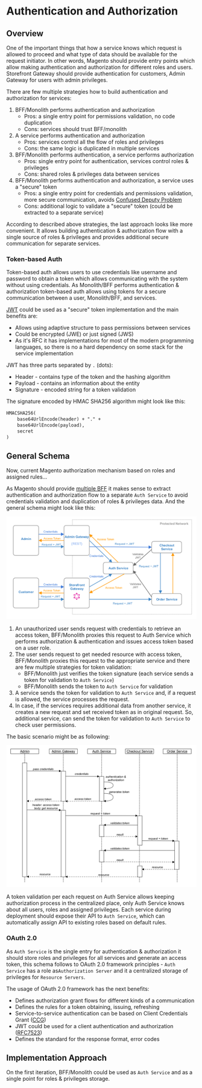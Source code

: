 # Authentication and Authorization

## Overview

One of the important things that how a service knows which request is allowed to proceed and what type of data should be
available for the request initiator. In other words, Magento should provide entry points which allow making
authentication and authorization for different roles and users. Storefront Gateway should provide authentication for
customers, Admin Gateway for users with admin privileges.

There are few multiple strategies how to build authentication and authorization for services:
    
1. BFF/Monolith performs authentication and authorization 
     - Pros: a single entry point for permissions validation, no code duplication
     - Cons: services should trust BFF/monolith
2. A service performs authentication and authorization
     - Pros: services control all the flow of roles and privileges
     - Cons: the same logic is duplicated in multiple services
3. BFF/Monolith performs authentication, a service performs authorization
    - Pros: single entry point for authentication, services control roles & privileges
    - Cons: shared roles & privileges data between services
4. BFF/Monolith performs authentication and authorization, a service uses a "secure" token
    - Pros: a single entry point for credentials and permissions validation, more secure communication, avoids
[Confused Deputy Problem](https://en.wikipedia.org/wiki/Confused_deputy_problem)
    - Cons: additional logic to validate a "secure" token (could be extracted to a separate service)

According to described above strategies, the last approach looks like more convenient. It allows building authentication
& authorization flow with a single source of roles & privileges and provides additional secure communication for separate
services.

### Token-based Auth

Token-based auth allows users to use credentials like username and password to obtain a token which allows communicating
with the system without using credentials.
As Monolith/BFF performs authentication & authorization token-based auth allows using tokens for a secure communication
between a user, Monolith/BFF, and services.

[JWT](https://jwt.io/) could be used as a "secure" token implementation and the main benefits are:
* Allows using adaptive structure to pass permissions between services
* Could be encrypted (JWE) or just signed (JWS)
* As it's RFC it has implementations for most of the modern programming languages, so there is no a hard
dependency on some stack for the service implementation

JWT has three parts separated by `.` (dots):
* Header - contains type of the token and the hashing algorithm
* Payload - contains an information about the entity
* Signature - encoded string for a token validation

The signature encoded by HMAC SHA256 algorithm might look like this:
```
HMACSHA256(
    base64UrlEncode(header) + "." +
    base64UrlEncode(payload),
    secret
)
```
    
## General Schema

Now, current Magento authorization mechanism based on roles and assigned rules...

As Magento should provide [multiple BFF](https://github.com/magento/architecture/blob/master/design-documents/service-isolation.md#backends-for-frontends)
it makes sense to extract authentication and authorization flow to a separate `Auth Service` to avoid credentials
validation and duplication of roles & privileges data. And the general schema might look like this:

![Authentication and Authorization General Schema](auth-general-schema.png)

1. An unauthorized user sends request with credentials to retrieve an access token, BFF/Monolith proxies this request to
Auth Service which performs authorization & authentication and issues access token based on a user role.
2. The user sends request to get needed resource with access token, BFF/Monolith proxies this request to the appropriate
service and there are few multiple strategies for token validation:
    - BFF/Monolith just verifies the token signature (each service sends a token for validation to `Auth Service`)
    - BFF/Monolith sends the token to `Auth Service` for validation
3. A service sends the token for validation to `Auth Service` and, if a request is allowed, the service processes the request.
4. In case, if the services requires additional data from another service, it creates a new request and set received token
as in original request. So, additional service, can send the token for validation to `Auth Service` to check user permissions.

The basic scenario might be as following:

![Auth Basic Scenario](auth-basic-scenario.png)

A token validation per each request on Auth Service allows keeping authorization process in the centralized place, only
Auth Service knows about all users, roles and assigned privileges. Each service during deployment should expose their API
to `Auth Service`, which can automatically assign API to existing roles based on default rules.

### OAuth 2.0

As `Auth Service` is the single entry for authentication & authorization it should store roles and privileges for all
services and generate an access token, this schema follows to OAuth 2.0 framework principles - `Auth Service` has a role
as`Authorization Server` and it a centralized storage of privileges for `Resource Servers`.

The usage of OAuth 2.0 framework has the next benefits:
* Defines authorization grant flows for different kinds of a communication
* Defines the rules for a token obtaining, issuing, refreshing
* Service-to-service authentication can be based on Client Credentials Grant ([CCG](https://tools.ietf.org/html/rfc6749#section-4.4))
* JWT could be used for a client authentication and authorization ([RFC7523](https://tools.ietf.org/html/rfc7523))
* Defines the standard for the response format, error codes

## Implementation Approach

On the first iteration, BFF/Monolith could be used as `Auth Service` and as a single point for roles & privileges storage.